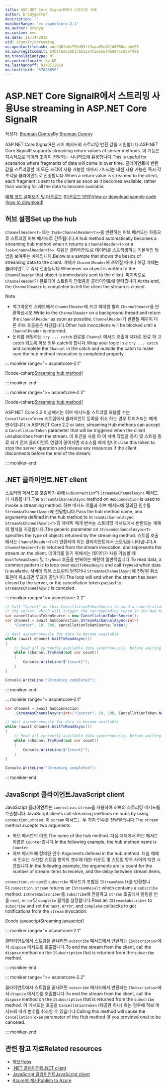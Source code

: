 ```yaml
---
title: ASP.NET Core SignalR에서 스트리밍 사용
author: bradygaster
description: ''
monikerRange: '>= aspnetcore-2.1'
ms.author: bradyg
ms.custom: mvc
ms.date: 11/14/2018
uid: signalr/streaming
ms.openlocfilehash: ade2d6fb6e799d53ff3aaa69c641d0088acdee95
ms.sourcegitcommit: 24b1f6decbb17bb22a45166e5fdb0845c65af498
ms.translationtype: MT
ms.contentlocale: ko-KR
ms.lasthandoff: 03/01/2019
ms.locfileid: "57036650"
---
```

# <a name="use-streaming-in-aspnet-core-signalr"></a><span data-ttu-id="214ff-102">ASP.NET Core SignalR에서 스트리밍 사용</span><span class="sxs-lookup"><span data-stu-id="214ff-102">Use streaming in ASP.NET Core SignalR</span></span>

<span data-ttu-id="214ff-103">작성자: [Brennan Conroy](https://github.com/BrennanConroy)</span><span class="sxs-lookup"><span data-stu-id="214ff-103">By [Brennan Conroy](https://github.com/BrennanConroy)</span></span>

<span data-ttu-id="214ff-104">ASP.NET Core SignalR은 서버 메서드의 스트리밍 반환 값을 지원합니다.</span><span class="sxs-lookup"><span data-stu-id="214ff-104">ASP.NET Core SignalR supports streaming return values of server methods.</span></span> <span data-ttu-id="214ff-105">이 기능은 지속적으로 데이터 조각이 전달되는 시나리오에 유용합니다.</span><span class="sxs-lookup"><span data-stu-id="214ff-105">This is useful for scenarios where fragments of data will come in over time.</span></span> <span data-ttu-id="214ff-106">클라이언트에 반환 값을 스트리밍할 때 모든 조각이 사용 가능할 때까지 기다리는 대신 사용 가능한 즉시 각 조각을 클라이언트로 전송합니다.</span><span class="sxs-lookup"><span data-stu-id="214ff-106">When a return value is streamed to the client, each fragment is sent to the client as soon as it becomes available, rather than waiting for all the data to become available.</span></span>

<span data-ttu-id="214ff-107">[예제 코드 살펴보기 및 다운로드](https://github.com/aspnet/Docs/tree/live/aspnetcore/signalr/streaming/sample) ([다운로드 방법](xref:index#how-to-download-a-sample))</span><span class="sxs-lookup"><span data-stu-id="214ff-107">[View or download sample code](https://github.com/aspnet/Docs/tree/live/aspnetcore/signalr/streaming/sample) ([how to download](xref:index#how-to-download-a-sample))</span></span>

## <a name="set-up-the-hub"></a><span data-ttu-id="214ff-108">허브 설정</span><span class="sxs-lookup"><span data-stu-id="214ff-108">Set up the hub</span></span>

<span data-ttu-id="214ff-109">`ChannelReader<T>` 또는 `Task<ChannelReader<T>>`를 반환하는 허브 메서드는 자동으로 스트리밍 허브 메서드로 간주됩니다.</span><span class="sxs-lookup"><span data-stu-id="214ff-109">A hub method automatically becomes a streaming hub method when it returns a `ChannelReader<T>` or a `Task<ChannelReader<T>>`.</span></span> <span data-ttu-id="214ff-110">다음은 클라이언트로 데이터를 스트리밍하는 기본적인 방법을 보여주는 예제입니다.</span><span class="sxs-lookup"><span data-stu-id="214ff-110">Below is a sample that shows the basics of streaming data to the client.</span></span> <span data-ttu-id="214ff-111">개체가 `ChannelReader`에 쓰여질 때마다 해당 개체는 클라이언트로 즉시 전송됩니다.</span><span class="sxs-lookup"><span data-stu-id="214ff-111">Whenever an object is written to the `ChannelReader` that object is immediately sent to the client.</span></span> <span data-ttu-id="214ff-112">마지막으로 `ChannelReader`가 완료되어 스트림이 닫혔음을 클라이언트에 알려줍니다.</span><span class="sxs-lookup"><span data-stu-id="214ff-112">At the end, the `ChannelReader` is completed to tell the client the stream is closed.</span></span>

> [!NOTE]
> * <span data-ttu-id="214ff-113">백그라운드 스레드에서 `ChannelReader`에 쓰고 최대한 빨리 `ChannelReader`를 반환하십시오.</span><span class="sxs-lookup"><span data-stu-id="214ff-113">Write to the `ChannelReader` on a background thread and return the `ChannelReader` as soon as possible.</span></span> <span data-ttu-id="214ff-114">`ChannelReader`가 반환될 때까지 다른 허브 호출들은 차단됩니다.</span><span class="sxs-lookup"><span data-stu-id="214ff-114">Other hub invocations will be blocked until a `ChannelReader` is returned.</span></span>
> * <span data-ttu-id="214ff-115">논리를 래핑하는 `try ... catch` 완료를 `Channel` 메서드 호출이 제대로 완료 하 고 catch 되도록 허브 외부 catch에 합니다.</span><span class="sxs-lookup"><span data-stu-id="214ff-115">Wrap your logic in a `try ... catch` and complete the `Channel` in the catch and outside the catch to make sure the hub method invocation is completed properly.</span></span>

::: moniker range="= aspnetcore-2.1"

[!code-csharp[Streaming hub method](streaming/sample/Hubs/StreamHub.aspnetcore21.cs?name=snippet1)]

::: moniker-end

::: moniker range=">= aspnetcore-2.2"

[!code-csharp[Streaming hub method](streaming/sample/Hubs/StreamHub.cs?name=snippet1)]

<span data-ttu-id="214ff-116">ASP.NET Core 2.2 이상에서는 허브 메서드를 스트리밍 허용할 수는 `CancellationToken` 스트림에서 클라이언트 등록을 취소 하는 경우 트리거되는 매개 변수입니다.</span><span class="sxs-lookup"><span data-stu-id="214ff-116">In ASP.NET Core 2.2 or later, streaming Hub methods can accept a `CancellationToken` parameter that will be triggered when the client unsubscribes from the stream.</span></span> <span data-ttu-id="214ff-117">이 토큰을 사용 하 여 서버 작업을 중지 및 스트림 종료 되기 전에 클라이언트 연결이 끊어지면 리소스를 해제 합니다.</span><span class="sxs-lookup"><span data-stu-id="214ff-117">Use this token to stop the server operation and release any resources if the client disconnects before the end of the stream.</span></span>

::: moniker-end

## <a name="net-client"></a><span data-ttu-id="214ff-118">.NET 클라이언트</span><span class="sxs-lookup"><span data-stu-id="214ff-118">.NET client</span></span>

<span data-ttu-id="214ff-119">스트리밍 메서드를 호출하기 위해 `HubConnection`의 `StreamAsChannelAsync` 메서드가 사용됩니다.</span><span class="sxs-lookup"><span data-stu-id="214ff-119">The `StreamAsChannelAsync` method on `HubConnection` is used to invoke a streaming method.</span></span> <span data-ttu-id="214ff-120">허브 메서드 이름과 허브 메서드에 정의된 인수를 `StreamAsChannelAsync`에 전달합니다.</span><span class="sxs-lookup"><span data-stu-id="214ff-120">Pass the hub method name, and arguments defined in the hub method to `StreamAsChannelAsync`.</span></span> <span data-ttu-id="214ff-121">`StreamAsChannelAsync<T>`의 제네릭 매개 변수는 스트리밍 메서드에서 반환되는 개체의 형식을 지정합니다.</span><span class="sxs-lookup"><span data-stu-id="214ff-121">The generic parameter on `StreamAsChannelAsync<T>` specifies the type of objects returned by the streaming method.</span></span> <span data-ttu-id="214ff-122">스트림 호출에서는 `ChannelReader<T>`가 반환되며 이는 클라이언트에서 스트림을 나타냅니다.</span><span class="sxs-lookup"><span data-stu-id="214ff-122">A `ChannelReader<T>` is returned from the stream invocation, and represents the stream on the client.</span></span> <span data-ttu-id="214ff-123">데이터를 읽기 위해서는 데이터가 사용 가능할 때 `WaitToReadAsync` 및 `TryRead` 호출을 반복하는 패턴이 일반적입니다.</span><span class="sxs-lookup"><span data-stu-id="214ff-123">To read data, a common pattern is to loop over `WaitToReadAsync` and call `TryRead` when data is available.</span></span> <span data-ttu-id="214ff-124">서버에 의해 스트림이 닫히거나 `StreamAsChannelAsync`에 전달된 취소 토큰이 취소되면 루프가 끝납니다.</span><span class="sxs-lookup"><span data-stu-id="214ff-124">The loop will end when the stream has been closed by the server, or the cancellation token passed to `StreamAsChannelAsync` is canceled.</span></span>

::: moniker range=">= aspnetcore-2.2"

```csharp
// Call "Cancel" on this CancellationTokenSource to send a cancellation message to 
// the server, which will trigger the corresponding token in the Hub method.
var cancellationTokenSource = new CancellationTokenSource();
var channel = await hubConnection.StreamAsChannelAsync<int>(
    "Counter", 10, 500, cancellationTokenSource.Token);

// Wait asynchronously for data to become available
while (await channel.WaitToReadAsync())
{
    // Read all currently available data synchronously, before waiting for more data
    while (channel.TryRead(out var count))
    {
        Console.WriteLine($"{count}");
    }
}

Console.WriteLine("Streaming completed");
```

::: moniker-end

::: moniker range="= aspnetcore-2.1"

```csharp
var channel = await hubConnection
    .StreamAsChannelAsync<int>("Counter", 10, 500, CancellationToken.None);

// Wait asynchronously for data to become available
while (await channel.WaitToReadAsync())
{
    // Read all currently available data synchronously, before waiting for more data
    while (channel.TryRead(out var count))
    {
        Console.WriteLine($"{count}");
    }
}

Console.WriteLine("Streaming completed");
```

::: moniker-end

## <a name="javascript-client"></a><span data-ttu-id="214ff-125">JavaScript 클라이언트</span><span class="sxs-lookup"><span data-stu-id="214ff-125">JavaScript client</span></span>

<span data-ttu-id="214ff-126">JavaScript 클라이언트는 `connection.stream`을 사용하여 허브의 스트리밍 메서드를 호출합니다.</span><span class="sxs-lookup"><span data-stu-id="214ff-126">JavaScript clients call streaming methods on hubs by using `connection.stream`.</span></span> <span data-ttu-id="214ff-127">이 `stream` 메서드는 두 가지 인수를 전달받습니다.</span><span class="sxs-lookup"><span data-stu-id="214ff-127">The `stream` method accepts two arguments:</span></span>

* <span data-ttu-id="214ff-128">허브 메서드의 이름.</span><span class="sxs-lookup"><span data-stu-id="214ff-128">The name of the hub method.</span></span> <span data-ttu-id="214ff-129">다음 예제에서 허브 메서드 이름은 `Counter`입니다.</span><span class="sxs-lookup"><span data-stu-id="214ff-129">In the following example, the hub method name is `Counter`.</span></span>
* <span data-ttu-id="214ff-130">허브 메서드에 정의된 인수.</span><span class="sxs-lookup"><span data-stu-id="214ff-130">Arguments defined in the hub method.</span></span> <span data-ttu-id="214ff-131">다음 예에서 인수는 수신할 스트림 항목의 갯수에 대한 카운트 및 스트림 항목 사이의 지연 시간입니다.</span><span class="sxs-lookup"><span data-stu-id="214ff-131">In the following example, the arguments are: a count for the number of stream items to receive, and the delay between stream items.</span></span>

<span data-ttu-id="214ff-132">`connection.stream`은 `subscribe` 메서드가 포함된 `IStreamResult`를 반환합니다.</span><span class="sxs-lookup"><span data-stu-id="214ff-132">`connection.stream` returns an `IStreamResult` which contains a `subscribe` method.</span></span> <span data-ttu-id="214ff-133">`IStreamSubscriber`를 `subscribe`에 전달하고 `stream` 호출에서 알림을 받을 `next`, `error`및 `complete` 콜백을 설정합니다.</span><span class="sxs-lookup"><span data-stu-id="214ff-133">Pass an `IStreamSubscriber` to `subscribe` and set the `next`, `error`, and `complete` callbacks to get notifications from the `stream` invocation.</span></span>

[!code-javascript[Streaming javascript](streaming/sample/wwwroot/js/stream.js?range=19-36)]

::: moniker range="= aspnetcore-2.1"

<span data-ttu-id="214ff-134">클라이언트에서 스트림을 끝내려면 `subscribe` 메서드에서 반환되는 `ISubscription`에서 `dispose` 메서드를 호출합니다.</span><span class="sxs-lookup"><span data-stu-id="214ff-134">To end the stream from the client, call the `dispose` method on the `ISubscription` that is returned from the `subscribe` method.</span></span>

::: moniker-end

::: moniker range=">= aspnetcore-2.2"

<span data-ttu-id="214ff-135">클라이언트에서 스트림을 끝내려면 `subscribe` 메서드에서 반환되는 `ISubscription`에서 `dispose` 메서드를 호출합니다.</span><span class="sxs-lookup"><span data-stu-id="214ff-135">To end the stream from the client, call the `dispose` method on the `ISubscription` that is returned from the `subscribe` method.</span></span> <span data-ttu-id="214ff-136">이 메서드는 호출을 `CancellationToken` (제공한 하나) 하는 경우에 허브 메서드의 매개 변수를 취소할 수 있습니다.</span><span class="sxs-lookup"><span data-stu-id="214ff-136">Calling this method will cause the `CancellationToken` parameter of the Hub method (if you provided one) to be canceled.</span></span>

::: moniker-end

## <a name="related-resources"></a><span data-ttu-id="214ff-137">관련 참고 자료</span><span class="sxs-lookup"><span data-stu-id="214ff-137">Related resources</span></span>

* [<span data-ttu-id="214ff-138">허브</span><span class="sxs-lookup"><span data-stu-id="214ff-138">Hubs</span></span>](xref:signalr/hubs)
* [<span data-ttu-id="214ff-139">.NET 클라이언트</span><span class="sxs-lookup"><span data-stu-id="214ff-139">.NET client</span></span>](xref:signalr/dotnet-client)
* [<span data-ttu-id="214ff-140">JavaScript 클라이언트</span><span class="sxs-lookup"><span data-stu-id="214ff-140">JavaScript client</span></span>](xref:signalr/javascript-client)
* [<span data-ttu-id="214ff-141">Azure에 게시</span><span class="sxs-lookup"><span data-stu-id="214ff-141">Publish to Azure</span></span>](xref:signalr/publish-to-azure-web-app)
